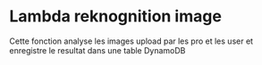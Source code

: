 # Lambda reknognition image

Cette fonction analyse les images upload par les pro et les user et enregistre le resultat dans une table DynamoDB
